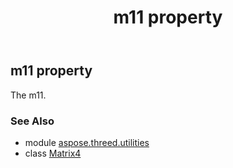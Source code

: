 ﻿---
title: m11 property
second_title: Aspose.3D for Python via .NET API References
description: 
type: docs
weight: 210
url: /python-net/aspose.threed.utilities/matrix4/m11/
is_root: false
---

## m11 property


The m11.

### See Also
* module [aspose.threed.utilities](../../)
* class [Matrix4](/3d/python-net/aspose.threed.utilities/matrix4)
